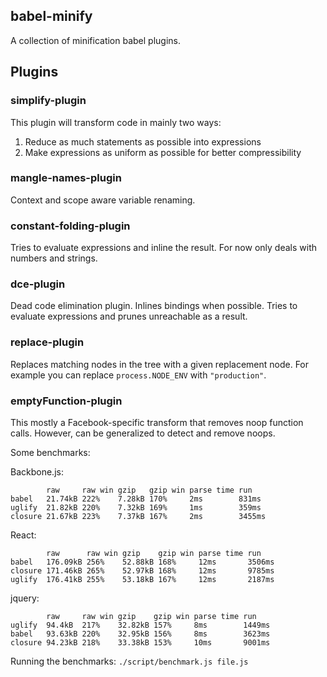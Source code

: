 ## babel-minify

A collection of minification babel plugins.

## Plugins

### simplify-plugin

This plugin will transform code in mainly two ways:

1. Reduce as much statements as possible into expressions
2. Make expressions as uniform as possible for better compressibility

### mangle-names-plugin

Context and scope aware variable renaming.

### constant-folding-plugin

Tries to evaluate expressions and inline the result. For now only deals with
numbers and strings.

### dce-plugin

Dead code elimination plugin. Inlines bindings when possible. Tries to evaluate expressions and prunes unreachable as a result.

### replace-plugin

Replaces matching nodes in the tree with a given replacement node. For example
you can replace `process.NODE_ENV` with `"production"`.

### emptyFunction-plugin

This mostly a Facebook-specific transform that removes noop function
calls. However, can be generalized to detect and remove noops.

Some benchmarks:


Backbone.js:

```
        raw     raw win gzip   gzip win parse time run
babel   21.74kB 222%    7.28kB 170%     2ms        831ms
uglify  21.82kB 220%    7.32kB 169%     1ms        359ms
closure 21.67kB 223%    7.37kB 167%     2ms        3455ms
```

React:
```
        raw      raw win gzip    gzip win parse time run
babel   176.09kB 256%    52.88kB 168%     12ms       3506ms
closure 171.46kB 265%    52.97kB 168%     12ms       9785ms
uglify  176.41kB 255%    53.18kB 167%     12ms       2187ms
```

jquery:
```
        raw     raw win gzip    gzip win parse time run
uglify  94.4kB  217%    32.82kB 157%     8ms        1449ms
babel   93.63kB 220%    32.95kB 156%     8ms        3623ms
closure 94.23kB 218%    33.38kB 153%     10ms       9001ms
```

Running the benchmarks: `./script/benchmark.js file.js`
